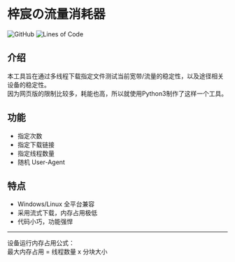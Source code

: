# 梓宸の流量消耗器

![GitHub](https://img.shields.io/github/license/zi-c/DataConsumer?style=flat-square)
![Lines of Code](https://tokei.rs/b1/github/zi-c/DataConsumer?category=code&label=Lines%20of%20Code&style=flat-square)

## 介绍
本工具旨在通过多线程下载指定文件测试当前宽带/流量的稳定性，以及途径相关设备的稳定性。<br>
因为网页版的限制比较多，耗能也高，所以就使用Python3制作了这样一个工具。

## 功能
- 指定次数
- 指定下载链接
- 指定线程数量
- 随机 User-Agent

## 特点
- Windows/Linux 全平台兼容
- 采用流式下载，内存占用极低
- 代码小巧，功能强悍

---

设备运行内存占用公式：<br>
最大内存占用 = 线程数量 x 分块大小
